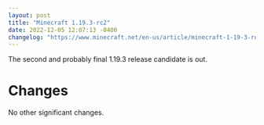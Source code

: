 ```yaml
---
layout: post
title: "Minecraft 1.19.3-rc2"
date: 2022-12-05 12:07:13 -0400
changelog: "https://www.minecraft.net/en-us/article/minecraft-1-19-3-release-candidate-1"
---
```


The second and probably final 1.19.3 release candidate is out.

# Changes

No other significant changes.

